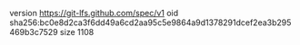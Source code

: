 version https://git-lfs.github.com/spec/v1
oid sha256:bc0e8d2ca3f6dd49a6cd2aa95c5e9864a9d1378291dcef2ea3b295469b3c7529
size 1108

